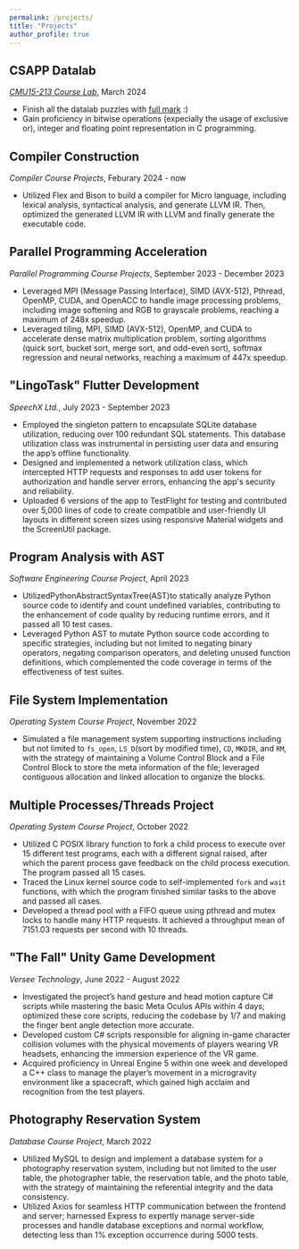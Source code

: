 ```yaml
---
permalink: /projects/
title: "Projects"
author_profile: true
---
```


## CSAPP Datalab
*[CMU15-213 Course Lab](https://github.com/WuzhouDu/CSAPP_labs)*, March 2024
- Finish all the datalab puzzles with [full mark](https://wuzhoudu.github.io/files/CSAPP_labs/datalab_result.jpg) :)
- Gain proficiency in bitwise operations (expecially the usage of exclusive or), integer and floating point representation in C programming.

## Compiler Construction
*Compiler Course Projects*, Feburary 2024 - now
- Utilized Flex and Bison to build a compiler for Micro language, including lexical analysis, syntactical analysis, and generate LLVM IR. Then, optimized the generated LLVM IR with LLVM and finally generate the executable code.

## Parallel Programming Acceleration
*Parallel Programming Course Projects*, September 2023 - December 2023
- Leveraged MPI (Message Passing Interface), SIMD (AVX-512), Pthread, OpenMP, CUDA, and OpenACC to handle image processing problems, including image softening and RGB to grayscale problems, reaching a maximum of 248x speedup.
- Leveraged tiling, MPI, SIMD (AVX-512), OpenMP, and CUDA to accelerate dense matrix multiplication problem, sorting algorithms (quick sort, bucket sort, merge sort, and odd-even sort), softmax regression and neural networks, reaching a maximum of 447x speedup.

## "LingoTask" Flutter Development
*SpeechX Ltd.*, July 2023 - September 2023
- Employed the singleton pattern to encapsulate SQLite database utilization, reducing over 100 redundant SQL statements. This database utilization class was instrumental in persisting user data and ensuring the app’s offline functionality.
- Designed and implemented a network utilization class, which intercepted HTTP requests and responses to add user tokens for authorization and handle server errors, enhancing the app's security and reliability.
- Uploaded 6 versions of the app to TestFlight for testing and contributed over 5,000 lines of code to create compatible and user-friendly UI layouts in different screen sizes using responsive Material widgets and the ScreenUtil package.

## Program Analysis with AST
*Software Engineering Course Project*, April 2023
- UtilizedPythonAbstractSyntaxTree(AST)to statically analyze Python source code to identify and count undefined variables, contributing to the enhancement of code quality by reducing runtime errors, and it passed all 10 test cases.
- Leveraged Python AST to mutate Python source code according to specific strategies, including but not limited to negating binary operators, negating comparison operators, and deleting unused function definitions, which complemented the code coverage in terms of the effectiveness of test suites.

## File System Implementation
*Operating System Course Project*, November 2022
- Simulated a file management system supporting instructions including but not limited to `fs_open`, `LS_D`(sort by modified time), `CD`, `MKDIR`, and `RM`, with the strategy of maintaining a Volume Control Block and a File Control Block to store the meta information of the file; leveraged contiguous allocation and linked allocation to organize the blocks.

## Multiple Processes/Threads Project
*Operating System Course Project*, October 2022
- Utilized C POSIX library function to fork a child process to execute over 15 different test programs, each with a different signal raised, after which the parent process gave feedback on the child process execution. The program passed all 15 cases.
- Traced the Linux kernel source code to self-implemented `fork` and `wait` functions, with which the program finished similar tasks to the above and passed all cases.
- Developed a thread pool with a FIFO queue using pthread and mutex locks to handle many HTTP requests. It achieved a throughput mean of 7151.03 requests per second with 10 threads.

## "The Fall" Unity Game Development
*Versee Technology*, June 2022 - August 2022
- Investigated the project’s hand gesture and head motion capture C# scripts while mastering the basic Meta Oculus APIs within 4 days; optimized these core scripts, reducing the codebase by 1/7 and making the finger bent angle detection more accurate.
- Developed custom C# scripts responsible for aligning in-game character collision volumes with the physical movements of players wearing VR headsets, enhancing the immersion experience of the VR game.
- Acquired proficiency in Unreal Engine 5 within one week and developed a C++ class to manage the player’s movement in a microgravity environment like a spacecraft, which gained high acclaim and recognition from the test players.

## Photography Reservation System
*Database Course Project*, March 2022
- Utilized MySQL to design and implement a database system for a photography reservation system, including but not limited to the user table, the photographer table, the reservation table, and the photo table, with the strategy of maintaining the referential integrity and the data consistency.
- Utilized Axios for seamless HTTP communication between the frontend and server; harnessed Express to expertly manage server-side processes and handle database exceptions and normal workflow, detecting less than 1% exception occurrence during 5000 tests.